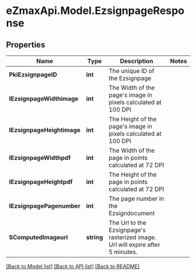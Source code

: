 
# eZmaxApi.Model.EzsignpageResponse

## Properties

Name | Type | Description | Notes
------------ | ------------- | ------------- | -------------
**PkiEzsignpageID** | **int** | The unique ID of the Ezsignpage | 
**IEzsignpageWidthimage** | **int** | The Width of the page&#39;s image in pixels calculated at 100 DPI | 
**IEzsignpageHeightimage** | **int** | The Height of the page&#39;s image in pixels calculated at 100 DPI | 
**IEzsignpageWidthpdf** | **int** | The Width of the page in points calculated at 72 DPI | 
**IEzsignpageHeightpdf** | **int** | The Height of the page in points calculated at 72 DPI | 
**IEzsignpagePagenumber** | **int** | The page number in the Ezsigndocument | 
**SComputedImageurl** | **string** | The Url to the Ezsignpage&#39;s rasterized image.  Url will expire after 5 minutes. | 

[[Back to Model list]](../README.md#documentation-for-models)
[[Back to API list]](../README.md#documentation-for-api-endpoints)
[[Back to README]](../README.md)

